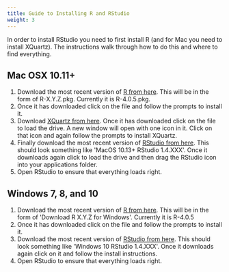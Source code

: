 ```yaml
---
title: Guide to Installing R and RStudio
weight: 3
---
```


In order to install RStudio you need to first install R (and for Mac you need to install XQuartz). The instructions walk through how to do this and where to find everything.

Mac OSX 10.11+
------
1. Download the most recent version of [R from here](https://cran.r-project.org/bin/macosx/). This will be in the form of R-X.Y.Z.pkg. Currently it is R-4.0.5.pkg.
2. Once it has downloaded click on the file and follow the prompts to install it.
3. Download [XQuartz from here](https://www.xquartz.org/). Once it has downloaded click on the file to load the drive. A new window will open with one icon in it. Click on that icon and again follow the prompts to install XQuartz.
4. Finally download the most recent version of [RStudio from here](https://www.rstudio.com/products/rstudio/download/#download). This should look something like 'MacOS 10.13+ RStudio 1.4.XXX'. Once it downloads again click to load the drive and then drag the RStudio icon into your applications folder.
5. Open RStudio to ensure that everything loads right.


Windows 7, 8, and 10
------
1. Download the most recent version of [R from here](https://cran.r-project.org/bin/windows/base/). This will be in the form of 'Download R X.Y.Z for Windows'. Currently it is R-4.0.5
2. Once it has downloaded click on the file and follow the prompts to install it.
4. Download the most recent version of [RStudio from here](https://www.rstudio.com/products/rstudio/download/#download). This should look something like 'Windows 10 RStudio 1.4.XXX'. Once it downloads again click on it and follow the install instructions.
5. Open RStudio to ensure that everything loads right.
